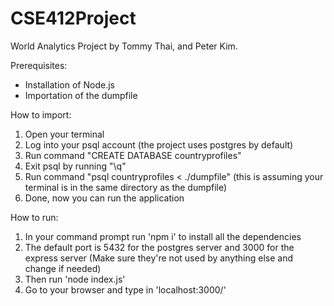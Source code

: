 # CSE412Project

World Analytics Project by Tommy Thai, and Peter Kim.

Prerequisites:
* Installation of Node.js
* Importation of the dumpfile

How to import:
1. Open your terminal
2. Log into your psql account (the project uses postgres by default)
3. Run command "CREATE DATABASE countryprofiles"
4. Exit psql by running "\q"
5. Run command "psql countryprofiles < ./dumpfile" (this is assuming your terminal is in the same directory as the dumpfile)
6. Done, now you can run the application 

How to run:
1. In your command prompt run 'npm i' to install all the dependencies
2. The default port is 5432 for the postgres server and 3000 for the express server (Make sure they're not used by anything else and change if needed)
3. Then run 'node index.js'
4. Go to your browser and type in 'localhost:3000/'

